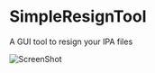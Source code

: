 SimpleResignTool
================

A GUI tool to resign your IPA files

![ScreenShot](https://raw.github.com/EthanolWu/SimpleResignTool/master/image.png)
